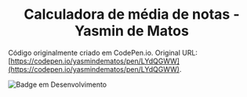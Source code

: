 <h1 align="center"> Calculadora de média de notas - Yasmin de Matos </h1>

Código originalmente criado em CodePen.io. 
Original URL: [https://codepen.io/yasmindematos/pen/LYdQGWW](https://codepen.io/yasmindematos/pen/LYdQGWW).

![Badge em Desenvolvimento](http://img.shields.io/static/v1?label=STATUS&message=EM%20DESENVOLVIMENTO&color=GREEN&style=for-the-badge)

